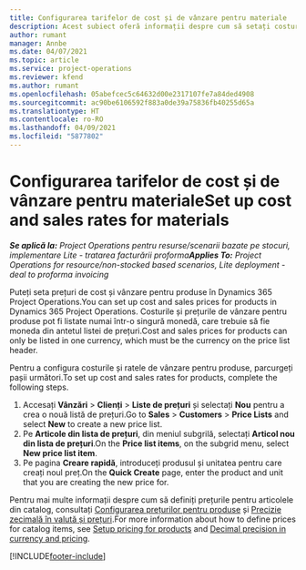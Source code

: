 ```yaml
---
title: Configurarea tarifelor de cost și de vânzare pentru materiale
description: Acest subiect oferă informații despre cum să setați costurile și ratele de vânzare pentru materialele utilizate în proiecte.
author: rumant
manager: Annbe
ms.date: 04/07/2021
ms.topic: article
ms.service: project-operations
ms.reviewer: kfend
ms.author: rumant
ms.openlocfilehash: 05abefcec5c64632d00e2317107fe7a84ded4908
ms.sourcegitcommit: ac90be6106592f883a0de39a75836fb40255d65a
ms.translationtype: HT
ms.contentlocale: ro-RO
ms.lasthandoff: 04/09/2021
ms.locfileid: "5877802"
---
```

# <a name="set-up-cost-and-sales-rates-for-materials"></a><span data-ttu-id="fa725-103">Configurarea tarifelor de cost și de vânzare pentru materiale</span><span class="sxs-lookup"><span data-stu-id="fa725-103">Set up cost and sales rates for materials</span></span>

<span data-ttu-id="fa725-104">_**Se aplică la:** Project Operations pentru resurse/scenarii bazate pe stocuri, implementare Lite - tratarea facturării proforma_</span><span class="sxs-lookup"><span data-stu-id="fa725-104">_**Applies To:** Project Operations for resource/non-stocked based scenarios, Lite deployment - deal to proforma invoicing_</span></span>

<span data-ttu-id="fa725-105">Puteți seta prețuri de cost și vânzare pentru produse în Dynamics 365 Project Operations.</span><span class="sxs-lookup"><span data-stu-id="fa725-105">You can set up cost and sales prices for products in Dynamics 365 Project Operations.</span></span> <span data-ttu-id="fa725-106">Costurile și prețurile de vânzare pentru produse pot fi listate numai într-o singură monedă, care trebuie să fie moneda din antetul listei de prețuri.</span><span class="sxs-lookup"><span data-stu-id="fa725-106">Cost and sales prices for products can only be listed in one currency, which must be the currency on the price list header.</span></span>

<span data-ttu-id="fa725-107">Pentru a configura costurile și ratele de vânzare pentru produse, parcurgeți pașii următori.</span><span class="sxs-lookup"><span data-stu-id="fa725-107">To set up cost and sales rates for products, complete the following steps.</span></span> 

1. <span data-ttu-id="fa725-108">Accesați **Vânzări** > **Clienți** > **Liste de prețuri** și selectați **Nou** pentru a crea o nouă listă de prețuri.</span><span class="sxs-lookup"><span data-stu-id="fa725-108">Go to **Sales** > **Customers** > **Price Lists** and select **New** to create a new price list.</span></span> 
2. <span data-ttu-id="fa725-109">Pe **Articole din lista de prețuri**, din meniul subgrilă, selectați **Articol nou din lista de prețuri**.</span><span class="sxs-lookup"><span data-stu-id="fa725-109">On the **Price list items**, on the subgrid menu, select **New price list item**.</span></span> 
3. <span data-ttu-id="fa725-110">Pe pagina **Creare rapidă**, introduceți produsul și unitatea pentru care creați noul preț.</span><span class="sxs-lookup"><span data-stu-id="fa725-110">On the **Quick Create** page, enter the product and unit that you are creating the new price for.</span></span>

<span data-ttu-id="fa725-111">Pentru mai multe informații despre cum să definiți prețurile pentru articolele din catalog, consultați [Configurarea prețurilor pentru produse](https://docs.microsoft.com/dynamics365/sales-enterprise/create-price-lists-price-list-items-define-pricing-products) și [Precizie zecimală în valută și prețuri](https://docs.microsoft.com/dynamics365/sales-enterprise/decimal-precision-currency-pricing).</span><span class="sxs-lookup"><span data-stu-id="fa725-111">For more information about how to define prices for catalog items, see [Setup pricing for products](https://docs.microsoft.com/dynamics365/sales-enterprise/create-price-lists-price-list-items-define-pricing-products) and [Decimal precision in currency and pricing](https://docs.microsoft.com/dynamics365/sales-enterprise/decimal-precision-currency-pricing).</span></span>

[!INCLUDE[footer-include](../includes/footer-banner.md)]
